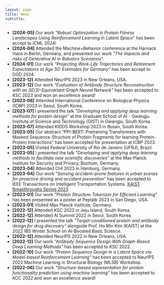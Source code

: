 ```yaml
---
layout: page
title: News
subtitle: 
---
```


* **[2024-05]** Our work *"Robust Optimization in Protein Fitness Landscapes Using Reinforcement Learning in Latent Space"* has been accept to ICML 2024!
* **[2024-04]** Attended the Machine+Behavior conference at the Harnack Haus in Berlin, Germany, and presented our work *"The impacts and risks of Generative AI in Robotics Scenarios"*.
* **[2024-01]** Our work *"Projecting Work-Life Trajectories and Retirement Expectations at Age 50: Estimates for Germany"* has been accept to DGD 2024.
* **[2023-12]** Attended NeurIPS 2023 in New Orleans, USA.
* **[2023-12]** Our work *"Evaluation of Antibody Structure Reconstruction with an SE(3)-Equivariant Graph Neural Network"* has been accepted to KSC 2023 and won an excellence award!
* **[2023-08]** Attended International Conference on Biological Physics (ICBP) 2023 in Seoul, South Korea.
* **[2023-07]** I presented the talk *"Developing and applying deep learning methods for protein design"* at the Graduate School of AI - Gwangju Institute of Science and Technology (GIST) in Gwangju, South Korea.
* **[2023-07]** Attended KIDDS Workshop 2023 in Busan, South Korea.
* **[2023-05]** Our abstract "PPI-BERT: Pretraining Transformers with Masked Sequence-Structure of Protein Fragments for learning Protein-Protein Interactions" has been accepted for presentation at ICBP 2023.
* **[2023-05]** Visited Federal University of Rio de Janeiro (UFRJ), Brazil.
* **[2023-05]** I presented the talk *"Developing and applying deep learning methods to facilitate new scientific discoveries"* at the Max Planck Institute for Security and Privacy, Bochum, Germany.
* **[2023-04]** Attended CHI 2023 in Hamburg, Germany.
* **[2023-04]** Our work *"Sensing accident-prone features in urban scenes for proactive driving and accident prevention"* has been accepted to IEEE Transactions on Intelligent Transportation Systems. [KAIST Breakthroughs Spring 2023](https://breakthroughs.kaist.ac.kr/?post_no=2268)
* **[2023-01]** Our work *"Protein Structure Tokenizer for Efficient Learning"* has been presented as a poster at Peptalk 2023 in San Diego, USA.
* **[2023-01]** Visited Max Planck Institute, Germany.
* **[2022-12]** Attended KSC 2022 in Jeju Island, South Korea.
* **[2022-12]** Attended AI Summit 2022 in Seoul, South Korea.
* **[2022-12]** I presented the talk *"Target-conditioned protein and antibody design for drug discovery"* alongside Prof. Ho Min Kim (KAIST) at the 2022 IBS Winter School on AI-Boosted Basic Science.
* **[2022-12]** Attended NeurIPS 2022 in New Orleans, USA.
* **[2022-12]** Our work *"Antibody Sequence Design With Graph-Based Deep Learning Methods"* has been accepted to KSC 2022.
* **[2022-10]** Our work *"Protein Sequence Design in a Latent Space via Model-based Reinforcement Learning"* has been accepted to NeurIPS 2022 Machine Learning in Structural Biology (MLSB) Workshop.
* **[2022-06]** Our work *"Structure-based representation for protein functionality prediction using machine learning"* has been accepted to KCC 2022 and won an excellence award!